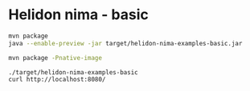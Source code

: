 # Helidon nima - basic

```sh
mvn package
java --enable-preview -jar target/helidon-nima-examples-basic.jar
```

```sh
mvn package -Pnative-image

./target/helidon-nima-examples-basic
curl http://localhost:8080/
```